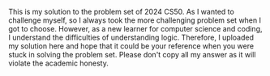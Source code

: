 This is my solution to the problem set of 2024 CS50. As I wanted to challenge myself, so I always took the more challenging problem set when I got to choose. However, as a new learner for computer science and coding, I understand the difficulties of understanding logic. Therefore, I uploaded my solution here and hope that it could be your reference when you were stuck in solving the problem set. Please don't copy all my answer as it will violate the academic honesty.
